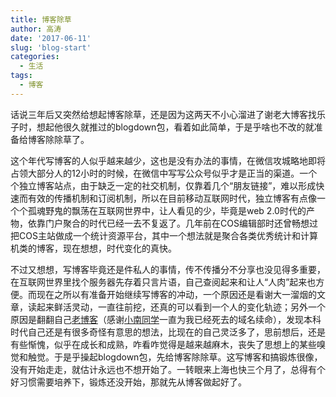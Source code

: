 ```yaml
---
title: 博客除草
author: 高涛
date: '2017-06-11'
slug: 'blog-start'
categories:
  - 生活
tags:
  - 博客
---
```


话说三年后又突然给想起博客除草，还是因为这两天不小心溜进了谢老大博客找乐子时，想起他很久就推过的blogdown包，看着如此简单，于是乎啥也不改的就准备给博客除除草了。

这个年代写博客的人似乎越来越少，这也是没有办法的事情，在微信攻城略地即将占领大部分人的12小时的时候，在微信中写写公众号似乎才是正当的渠道。一个个独立博客站点，由于缺乏一定的社交机制，仅靠着几个“朋友链接”，难以形成快速而有效的传播机制和订阅机制，所以在目前移动互联网时代，独立博客有点像一个个孤魂野鬼的飘荡在互联网世界中，让人看见的少，毕竟是web 2.0时代的产物，依靠门户聚合的时代已经一去不复返了。几年前在COS编辑部时还曾畅想过把COS主站做成一个统计资源平台，其中一个想法就是聚合各类优秀统计和计算机类的博客，现在想想，时代变化的真快。

不过又想想，写博客毕竟还是件私人的事情，传不传播分不分享也没见得多重要，在互联网世界里找个服务器先存着只言片语，自己查阅起来和让人“人肉”起来也方便。而现在之所以有准备开始继续写博客的冲动，一个原因还是看谢大一溜烟的文章，读起来鲜活灵动，一直往前挖，还真的可以看到一个人的变化轨迹；另外一个原因是翻翻自己[老博客](www.gaotao.name/cn)（感谢[小南同学](https://nanx.me/)一直为我已经死去的域名续命），发现本科时代自己还是有很多奇怪有意思的想法，比现在的自己灵泛多了，思前想后，还是有些惭愧，似乎在成长和成熟，咋看咋觉得是越来越麻木，丧失了思想上的某些嗅觉和触觉。于是乎操起blogdown包，先给博客除除草。这写博客和搞锻炼很像，没有开始走走，就估计永远也不想开始了。一转眼来上海也快三个月了，总得有个好习惯需要培养下，锻炼还没开始，那就先从博客做起好了。


